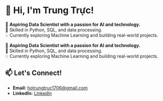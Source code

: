 # 👋 Hi, I'm Trung Trực!

🚀 **Aspiring Data Scientist with a passion for AI and technology.**  
🔧 Skilled in Python, SQL, and data processing.  
💡 Currently exploring Machine Learning and building real-world projects.  

🚀 **Aspiring Data Scientist with a passion for AI and technology.**  
🔧 Skilled in Python, SQL, and data processing.  
💡 Currently exploring Machine Learning and building real-world projects.  

## 📫 Let's Connect!
- **Email:** hotrungtruc1706@gmail.com  
- **LinkedIn:** [LinkedIn]([https://github.com/your-profile](https://www.linkedin.com/in/truc-the-consul/))  
